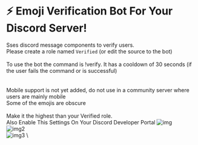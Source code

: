 # ⚡ Emoji Verification Bot For Your Discord Server!
Sses discord message components to verify users.\
Please create a role named `Verified` (or edit the source to the bot)\
\
To use the bot the command is !verify. It has a cooldown of 30 seconds (if the user fails the command or is successful)\
\
\
Mobile support is not yet added, do not use in a community server where users are mainly mobile\
Some of the emojis are obscure\
\
Make it the highest than your Verified role.
\
Also Enable This Settings On Your Discord Developer Portal
![img](https://i.imgur.com/cltIWEN.png)
\
![img2](https://i.imgur.com/QCCuTLA.png) \
![img3](https://i.imgur.com/rwdg71V.png) \
